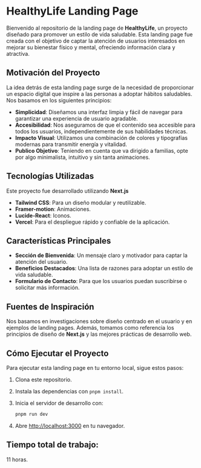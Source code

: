 # HealthyLife Landing Page

Bienvenido al repositorio de la landing page de **HealthyLife**, un proyecto diseñado para promover un estilo de vida saludable. Esta landing page fue creada con el objetivo de captar la atención de usuarios interesados en mejorar su bienestar físico y mental, ofreciendo información clara y atractiva.

## Motivación del Proyecto

La idea detrás de esta landing page surge de la necesidad de proporcionar un espacio digital que inspire a las personas a adoptar hábitos saludables. Nos basamos en los siguientes principios:

- **Simplicidad**: Diseñamos una interfaz limpia y fácil de navegar para garantizar una experiencia de usuario agradable.
- **Accesibilidad**: Nos aseguramos de que el contenido sea accesible para todos los usuarios, independientemente de sus habilidades técnicas.
- **Impacto Visual**: Utilizamos una combinación de colores y tipografías modernas para transmitir energía y vitalidad.
- **Publico Objetivo**: Teniendo en cuenta que va dirigido a familias, opte por algo minimalista, intuitivo y sin tanta animaciones.

## Tecnologías Utilizadas

Este proyecto fue desarrollado utilizando **Next.js**

- **Tailwind CSS**: Para un diseño modular y reutilizable.
- **Framer-motion**: Animaciones.
- **Lucide-React**: Iconos.
- **Vercel**: Para el despliegue rápido y confiable de la aplicación.

## Características Principales

- **Sección de Bienvenida**: Un mensaje claro y motivador para captar la atención del usuario.
- **Beneficios Destacados**: Una lista de razones para adoptar un estilo de vida saludable.
- **Formulario de Contacto**: Para que los usuarios puedan suscribirse o solicitar más información.

## Fuentes de Inspiración

Nos basamos en investigaciones sobre diseño centrado en el usuario y en ejemplos de landing pages. Además, tomamos como referencia los principios de diseño de **Next.js** y las mejores prácticas de desarrollo web.

## Cómo Ejecutar el Proyecto

Para ejecutar esta landing page en tu entorno local, sigue estos pasos:

1. Clona este repositorio.
2. Instala las dependencias con `pnpm install`.
3. Inicia el servidor de desarrollo con:

    ```bash
    pnpm run dev
    ```

4. Abre [http://localhost:3000](http://localhost:3000) en tu navegador.

## Tiempo total de trabajo:
11 horas.

